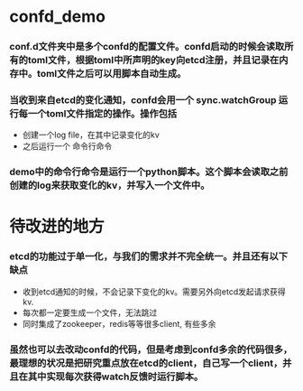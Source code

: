 # confd_demo
### conf.d文件夹中是多个confd的配置文件。confd启动的时候会读取所有的toml文件，根据toml中所声明的key向etcd注册，并且记录在内存中。toml文件之后可以用脚本自动生成。
### 当收到来自etcd的变化通知，confd会用一个 sync.watchGroup 运行每一个toml文件指定的操作。操作包括
 - 创建一个log file，在其中记录变化的kv
 - 之后运行一个 命令行命令
### demo中的命令行命令是运行一个python脚本。这个脚本会读取之前创建的log来获取变化的kv，并写入一个文件中。

# 待改进的地方
### etcd的功能过于单一化，与我们的需求并不完全统一。并且还有以下缺点
 - 收到etcd通知的时候，不会记录下变化的kv。需要另外向etcd发起请求获得kv.
 - 每次都一定要生成一个文件，无法跳过
 - 同时集成了zookeeper，redis等等很多client, 有些多余

### 虽然也可以去改动confd的代码，但是考虑到confd多余的代码很多，最理想的状况是把研究重点放在etcd的client，自己写一个client，并且在其中实现每次获得watch反馈时运行脚本。